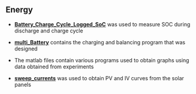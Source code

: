 Energy
------

- [**Battery_Charge_Cycle_Logged_SoC**](Battery_Charge_Cycle_Logged_Soc) was used to measure SOC during discharge and charge cycle

- [**multi_Battery**](multi_battery) contains the charging and balancing program that was designed

- The matlab files contain various programs used to obtain graphs using data obtained from experiments

- [**sweep_currents**](sweep_currents) was used to obtain PV and IV curves from the solar panels